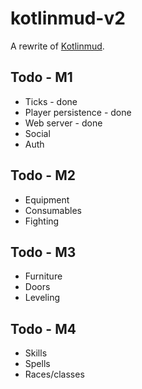 # kotlinmud-v2

A rewrite of [Kotlinmud](https://github.com/danielmunro/kotlinmud).

## Todo - M1

* Ticks - done
* Player persistence - done
* Web server - done
* Social
* Auth

## Todo - M2

* Equipment
* Consumables
* Fighting

## Todo - M3

* Furniture
* Doors
* Leveling

## Todo - M4

* Skills
* Spells
* Races/classes